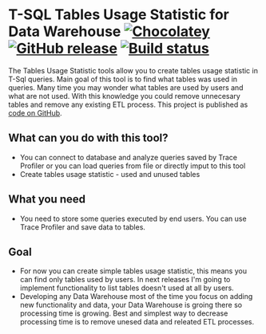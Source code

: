 # T-SQL Tables Usage Statistic for Data Warehouse  [![Chocolatey](https://img.shields.io/chocolatey/dt/TablesUsageStatistic.svg)](https://chocolatey.org/packages/TablesUsageStatistic/) [![GitHub release](https://img.shields.io/github/release/LKrysik/TablesUsageStatistic.svg)](https://github.com/LKrysik/TablesUsageStatistic/releases) [![Build status](https://tablesusagestatistic.visualstudio.com/TablesUsageStatistic/_apis/build/status/TablesUsageStatistic)](https://tablesusagestatistic.visualstudio.com/TablesUsageStatistic/_apis/build/status/TablesUsageStatistic)


The Tables Usage Statistic tools allow you to create tables usage statistic in T-Sql queries. Main goal of this tool is to find what tables was used in queries. Many time you may wonder what tables are used by users and what are not used. With this knowledge you could remove unnecesary tables and remove any existing ETL process.
This project is published as [code on GitHub](https://github.com/LKrysik/TablesUsageStatistic/).


## What can you do with this tool?

- You can connect to database and analyze queries saved by Trace Profiler or you can load queries from file or directly imput to this tool
- Create tables usage statistic - used and unused tables 

## What you need

- You need to store some queries executed by end users. You can use Trace Profiler and save data to tables. 

## Goal

- For now you can create simple tables usage statistic, this means you can find only tables used by users. In next releases I'm going to implement functionality to list tables doesn't used at all by users.
- Developing any Data Warehouse most of the time you focus on adding new functionality and data, your Data Warehouse is groing there so processing time is growing. Best and simplest way to decrease processing time is to remove unesed data and releated ETL processes.
